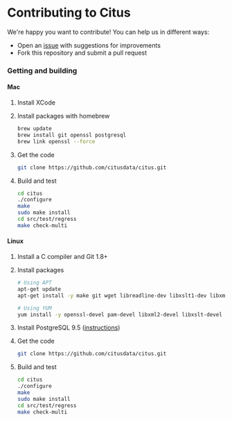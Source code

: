 # Contributing to Citus

We're happy you want to contribute! You can help us in different ways:

* Open an [issue](https://github.com/citusdata/citus/issues) with
  suggestions for improvements
* Fork this repository and submit a pull request

### Getting and building

#### Mac

1. Install XCode
2. Install packages with homebrew

   ```bash
   brew update
   brew install git openssl postgresql
   brew link openssl --force
   ```

3. Get the code

   ```bash
   git clone https://github.com/citusdata/citus.git
   ```

4. Build and test

   ```bash
   cd citus
   ./configure
   make
   sudo make install
   cd src/test/regress
   make check-multi
   ```

#### Linux

1. Install a C compiler and Git 1.8+
2. Install packages

   ```bash
   # Using APT
   apt-get update
   apt-get install -y make git wget libreadline-dev libxslt1-dev libxml2-dev libselinux1-dev libpam-ocaml-dev

   # Using YUM
   yum install -y openssl-devel pam-devel libxml2-devel libxslt-devel readline-devel zlib-devel postgresql95-devel postgresql95-server
   ```

3. Install PostgreSQL 9.5 ([instructions](http://www.postgresql.org/download/linux/))
4. Get the code

   ```bash
   git clone https://github.com/citusdata/citus.git
   ```

5. Build and test

   ```bash
   cd citus
   ./configure
   make
   sudo make install
   cd src/test/regress
   make check-multi
   ```
